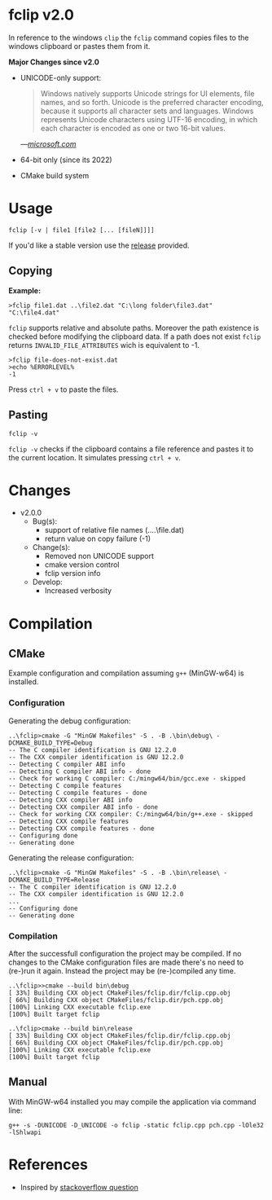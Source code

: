 # fclip v2.0

In reference to the windows `clip` the `fclip` command copies files to the windows clipboard or pastes them from it.

**Major Changes since v2.0**

- UNICODE-only support:

	> Windows natively supports Unicode strings for UI elements, file names,
	  and so forth. Unicode is the preferred character encoding, because it
	  supports all character sets and languages. Windows represents Unicode
	  characters using UTF-16 encoding, in which each character is encoded as
	  one or two 16-bit values.
	
	_&mdash;[microsoft.com](https://learn.microsoft.com/en-us/windows/win32/learnwin32/working-with-strings)_

- 64-bit only (since its 2022)
- CMake build system

# Usage

    fclip [-v | file1 [file2 [... [fileN]]]]

If you'd like a stable version use the [release](https://github.com/urbans0ft/fclip/releases)
provided.

## Copying

**Example:**

```
>fclip file1.dat ..\file2.dat "C:\long folder\file3.dat" "C:\file4.dat"
```

`fclip` supports relative and absolute paths. Moreover the path existence is
checked before modifying the clipboard data. If a path does not exist `fclip`
returns `INVALID_FILE_ATTRIBUTES` wich is equivalent to -1.

```
>fclip file-does-not-exist.dat
>echo %ERRORLEVEL%
-1
```

Press `ctrl + v` to paste the files.

## Pasting

    fclip -v

`fclip -v` checks if the clipboard contains a file reference and pastes it to
the current location. It simulates pressing `ctrl + v`.

# Changes

- v2.0.0
	- Bug(s):
		- support of relative file names (..\..\file.dat)
		- return value on copy failure (-1)
	- Change(s):
		- Removed non UNICODE support
		- cmake version control
		- fclip version info
	- Develop:
		- Increased verbosity

# Compilation

## CMake

Example configuration and compilation assuming `g++` (MinGW-w64) is installed.

### Configuration

Generating the debug configuration:

```
..\fclip>cmake -G "MinGW Makefiles" -S . -B .\bin\debug\ -DCMAKE_BUILD_TYPE=Debug
-- The C compiler identification is GNU 12.2.0
-- The CXX compiler identification is GNU 12.2.0
-- Detecting C compiler ABI info
-- Detecting C compiler ABI info - done
-- Check for working C compiler: C:/mingw64/bin/gcc.exe - skipped
-- Detecting C compile features
-- Detecting C compile features - done
-- Detecting CXX compiler ABI info
-- Detecting CXX compiler ABI info - done
-- Check for working CXX compiler: C:/mingw64/bin/g++.exe - skipped
-- Detecting CXX compile features
-- Detecting CXX compile features - done
-- Configuring done
-- Generating done
```

Generating the release configuration: 

```
..\fclip>cmake -G "MinGW Makefiles" -S . -B .\bin\release\ -DCMAKE_BUILD_TYPE=Release
-- The C compiler identification is GNU 12.2.0
-- The CXX compiler identification is GNU 12.2.0
...
-- Configuring done
-- Generating done
```

### Compilation

After the successfull configuration the project may be compiled. If no changes to the CMake configuration files are made
there's no need to (re-)run it again. Instead the project may be (re-)compiled any time.

```
..\fclip>>cmake --build bin\debug
[ 33%] Building CXX object CMakeFiles/fclip.dir/fclip.cpp.obj
[ 66%] Building CXX object CMakeFiles/fclip.dir/pch.cpp.obj
[100%] Linking CXX executable fclip.exe
[100%] Built target fclip
```
```
..\fclip>cmake --build bin\release
[ 33%] Building CXX object CMakeFiles/fclip.dir/fclip.cpp.obj
[ 66%] Building CXX object CMakeFiles/fclip.dir/pch.cpp.obj
[100%] Linking CXX executable fclip.exe
[100%] Built target fclip
```

## Manual

With MinGW-w64 installed you may compile the application via command line:

```
g++ -s -DUNICODE -D_UNICODE -o fclip -static fclip.cpp pch.cpp -lOle32 -lShlwapi
```

# References
* Inspired by [stackoverflow question](https://stackoverflow.com/q/25708895/10224443)
